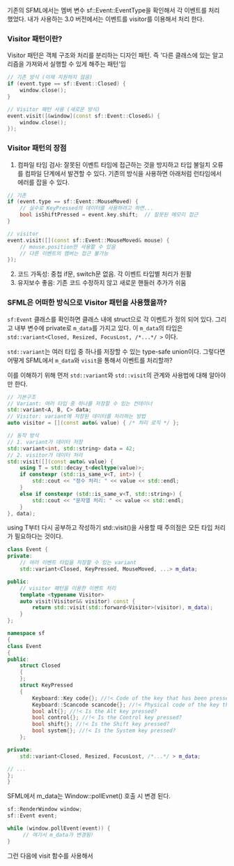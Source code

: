 
기존의 SFML에서는 멤버 변수 sf::Event::EventType을 확인해서 각 이벤트를 처리 했었다. 내가 사용하는 3.0 버전에서는 이벤트를 visitor를 이용해서 처리 한다. 


### Visitor 패턴이란?

Visitor 패턴은 객체 구조와 처리를 분리하는 디자인 패턴. 즉 '다른 클래스에 있는 알고리즘을 가져와서 실행할 수 있게 해주는 패턴'임 

```cpp
// 기존 방식 (이제 지원하지 않음)
if (event.type == sf::Event::Closed) {
    window.close();
}

// Visitor 패턴 사용 (새로운 방식)
event.visit([&window](const sf::Event::Closed&) {
    window.close();
});

```


### Visitor 패턴의 장점


1. 컴파일 타임 검사: 잘못된 이벤트 타임에 접근하는 것을 방지하고 타입 불일치 오류를 컴파일 단계에서 발견할 수 있다. 기존의 방식을 사용하면 아래처럼 런타임에서 에러를 잡을 수 있다.
   
```cpp
// 기존
if (event.type == sf::Event::MouseMoved) {
    // 실수로 KeyPressed의 데이터를 사용하려고 하면...
    bool isShiftPressed = event.key.shift;  // 잘못된 메모리 접근
}

// visitor
event.visit([](const sf::Event::MouseMoved& mouse) {
    // mouse.position만 사용할 수 있음
    // 다른 이벤트의 멤버는 접근 불가능
});

```
   
2. 코드 가독성: 중첩 if문, switch문 없음. 각 이벤트 타입별 처리가 원활
3. 유지보수 좋음: 기존 코드 수정하지 않고 새로운 핸들러 추가가 쉬움


### SFML은 어떠한 방식으로 Visitor 패턴을 사용했을까?

`sf:Event` 클래스를 확인하면 클래스 내에 struct으로 각 이벤트가 정의 되어 있다. 그리고 내부 변수에 private로 `m_data`를 가지고 있다.
이 `m_data`의 타입은 `std::variant<Closed, Resized, FocusLost, /*...*/ >` 이다.

`std::variant`는 여러 타입 중 하나를 저장할 수 있는 type-safe union이다.  그렇다면 어떻게 SFML에서 `m_data`와 `visit`을 통해서 이벤트를 처리할까?

이를 이해하기 위해 먼저 `std::variant`와 `std::visit`의 관계와 사용법에 대해 알아야만 한다.

```cpp
// 기본구조 
// Variant: 여러 타입 중 하나를 저장할 수 있는 컨테이너
std::variant<A, B, C> data;
// Visitor: variant에 저장된 데이터를 처리하는 방법
auto visitor = [](const auto& value) { /* 처리 로직 */ };

// 동작 방식
// 1. variant가 데이터 저장
std::variant<int, std::string> data = 42;
// 2. visitor가 데이터 처리
std::visit([](const auto& value) {
    using T = std::decay_t<decltype(value)>;
    if constexpr (std::is_same_v<T, int>) {
        std::cout << "정수 처리: " << value << std::endl;
    }
    else if constexpr (std::is_same_v<T, std::string>) {
        std::cout << "문자열 처리: " << value << std::endl;
    }
}, data);
```


using T부터 다시 공부하고 작성하기
std::visit()을 사용할 때 주의점은 모든 타입 처리가 필요하다는 것이다.


```cpp
class Event {
private:
    // 여러 이벤트 타입을 저장할 수 있는 variant
    std::variant<Closed, KeyPressed, MouseMoved, ...> m_data;

public:
    // visitor 패턴을 이용한 이벤트 처리
    template <typename Visitor>
    auto visit(Visitor&& visitor) const {
        return std::visit(std::forward<Visitor>(visitor), m_data);
    }
};
```


```cpp
namespace sf
{
class Event
{
public:
	struct Closed
	{
	};
	struct KeyPressed
	{
		Keyboard::Key code{}; //!< Code of the key that has been pressed
		Keyboard::Scancode scancode{}; //!< Physical code of the key that has been pressed
		bool alt{}; //!< Is the Alt key pressed?
		bool control{}; //!< Is the Control key pressed?
		bool shift{}; //!< Is the Shift key pressed?
		bool system{}; //!< Is the System key pressed?
	};

private: 
	std::variant<Closed, Resized, FocusLost, /*...*/ > m_data;

// ... 
};
}

```


SFML에서 m_data는 Window::pollEvnet() 호출 시 변경 된다.

```cpp
sf::RenderWindow window;
sf::Event event;

while (window.pollEvent(event)) {
     // 여기서 m_data가 변경됨!
}
```

그런 다음에 visit 함수를 사용해서